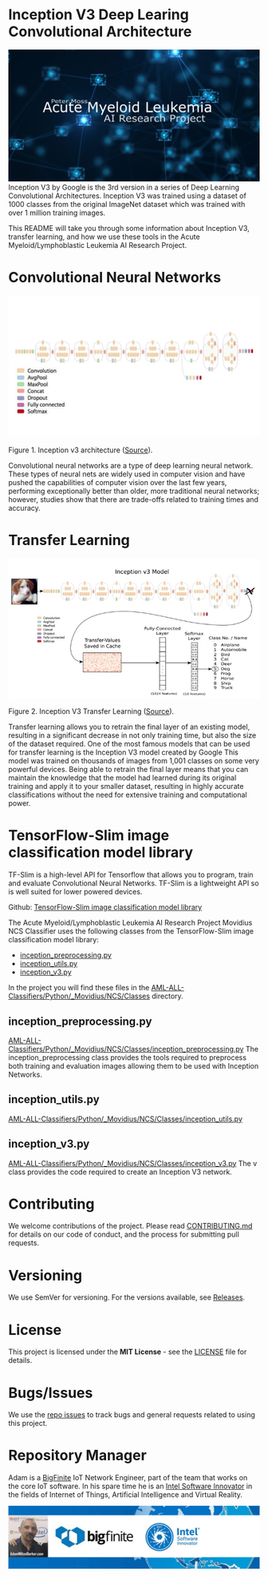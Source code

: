 # Inception V3 Deep Learing Convolutional Architecture 
![Peter Moss Acute Myeloid/Lymphoblastic Leukemia Detection System](../Media/Images/banner.png)
Inception V3 by Google is the 3rd version in a series of Deep Learning Convolutional Architectures. Inception V3 was trained using a dataset of 1000 classes from the original ImageNet dataset which was trained with over 1 million training images. 

This README will take you through some information about Inception V3, transfer learning, and how we use these tools in the Acute Myeloid/Lymphoblastic Leukemia AI Research Project.

# Convolutional Neural Networks
![Inception v3 architecture](../Media/Images/CNN.jpg)  

Figure 1. Inception v3 architecture ([Source](https://github.com/tensorflow/models/tree/master/research/inception)).

Convolutional neural networks are a type of deep learning neural network. These types of neural nets are widely used in computer vision and have pushed the capabilities of computer vision over the last few years, performing exceptionally better than older, more traditional neural networks; however, studies show that there are trade-offs related to training times and accuracy.

# Transfer Learning
![Inception v3 model diagram](../Media/Images/Transfer-Learning.jpg)  

Figure 2. Inception V3 Transfer Learning ([Source](https://github.com/Hvass-Labs/TensorFlow-Tutorials)).

Transfer learning allows you to retrain the final layer of an existing model, resulting in a significant decrease in not only training time, but also the size of the dataset required. One of the most famous models that can be used for transfer learning is the Inception V3 model created by Google This model was trained on thousands of images from 1,001 classes on some very powerful devices. Being able to retrain the final layer means that you can maintain the knowledge that the model had learned during its original training and apply it to your smaller dataset, resulting in highly accurate classifications without the need for extensive training and computational power.

# TensorFlow-Slim image classification model library
TF-Slim is a high-level API for Tensorflow that allows you to program, train and evaluate Convolutional Neural Networks. TF-Slim is a lightweight API so is well suited for lower powered devices.

Github: [TensorFlow-Slim image classification model library](https://github.com/tensorflow/models/tree/master/research/slim)

The Acute Myeloid/Lymphoblastic Leukemia AI Research Project Movidius NCS Classifier uses the following classes from the TensorFlow-Slim image classification model library:

- [inception_preprocessing.py](https://github.com/tensorflow/models/blob/master/research/slim/preprocessing/inception_preprocessing.py)
- [inception_utils.py](https://github.com/tensorflow/models/blob/master/research/slim/nets/inception_utils.py)
- [inception_v3.py](https://github.com/tensorflow/models/blob/master/research/slim/nets/inception_v3.py)

In the project you will find these files in the [AML-ALL-Classifiers/Python/_Movidius/NCS/Classes](https://github.com/AdamMiltonBarker/AML-ALL-Classifiers/tree/master/Python/_Movidius/NCS/Classes/) directory.

## inception_preprocessing.py
[AML-ALL-Classifiers/Python/_Movidius/NCS/Classes/inception_preprocessing.py](https://github.com/AdamMiltonBarker/AML-ALL-Classifiers/tree/master/Python/_Movidius/NCS/Classes/inception_preprocessing.py)
The inception_preprocessing class provides the tools required to preprocess both training and evaluation images allowing them to be used with Inception Networks.

## inception_utils.py
[AML-ALL-Classifiers/Python/_Movidius/NCS/Classes/inception_utils.py](https://github.com/AdamMiltonBarker/AML-ALL-Classifiers/tree/master/Python/_Movidius/NCS/Classes/inception_utils.py)

## inception_v3.py
[AML-ALL-Classifiers/Python/_Movidius/NCS/Classes/inception_v3.py](https://github.com/AdamMiltonBarker/AML-ALL-Classifiers/tree/master/Python/_Movidius/NCS/Classes/inception_v3.py)
The v class provides the code required to create an Inception V3 network.

# Contributing
We welcome contributions of the project. Please read [CONTRIBUTING.md](https://github.com/AMLResearchProject/AML-ALL-Classifiers/blob/master/CONTRIBUTING.md "CONTRIBUTING.md") for details on our code of conduct, and the process for submitting pull requests.

# Versioning
We use SemVer for versioning. For the versions available, see [Releases](https://github.com/AMLResearchProject/AML-ALL-Classifiers/releases "Releases").

# License
This project is licensed under the **MIT License** - see the [LICENSE](https://github.com/AMLResearchProject/AML-ALL-Classifiers/blob/master/LICENSE "LICENSE") file for details.

# Bugs/Issues
We use the [repo issues](https://github.com/AMLResearchProject/AML-ALL-Classifiers/issues "repo issues") to track bugs and general requests related to using this project. 

# Repository Manager
Adam is a [BigFinite](https://www.bigfinite.com "BigFinite") IoT Network Engineer, part of the team that works on the core IoT software. In his spare time he is an [Intel Software Innovator](https://software.intel.com/en-us/intel-software-innovators/overview "Intel Software Innovator") in the fields of Internet of Things, Artificial Intelligence and Virtual Reality.

[![Adam Milton-Barker: BigFinte IoT Network Engineer & Intel® Software Innovator](../Media/Images/Adam-Milton-Barker.jpg)](https://github.com/AdamMiltonBarker)
